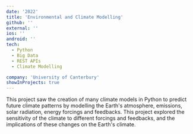 ```yaml
---
date: '2022'
title: 'Environmental and Climate Modelling'
github: ''
external: ''
ios: ''
android: ''
tech:
  - Python
  - Big Data
  - REST APIs
  - Climate Modelling

company: 'University of Canterbury'
showInProjects: true
---
```


This project saw the creation of many climate models in Python to predict future climate patterns by modelling the Earth's atmosphere, emissions, solar radiation, energy forcings and feedbacks. This project explored the sensitivity of the climate to different forcings and feedbacks, and the implications of these changes on the Earth's climate.
